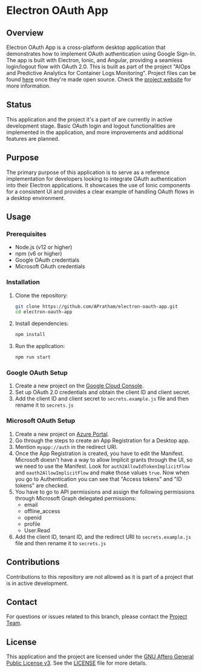# Electron OAuth App


## Overview

Electron OAuth App is a cross-platform desktop application that demonstrates how to implement OAuth authentication using Google Sign-In. The app is built with Electron, Ionic, and Angular, providing a seamless login/logout flow with OAuth 2.0. This is built as part of the project "AIOps and Predictive Analytics for Container Logs Monitoring". Project files can be found [here](https://github.com/APratham/AIOps-containers) once they're made open source. Check the [project website](https://apratham.github.io/AIOps-containers) for more information.

## Status
This application and the project it's a part of are currently in active development stage. Basic OAuth login and logout functionalities are implemented in the application, and more improvements and additional features are planned.

## Purpose
The primary purpose of this application is to serve as a reference implementation for developers looking to integrate OAuth authentication into their Electron applications. It showcases the use of Ionic components for a consistent UI and provides a clear example of handling OAuth flows in a desktop environment.

## Usage
### Prerequisites
- Node.js (v12 or higher)
- npm (v6 or higher)
- Google OAuth credentials
- Microsoft OAuth credentials

### Installation
1. Clone the repository:
    ```bash
    git clone https://github.com/APratham/electron-oauth-app.git
    cd electron-oauth-app
    ```
2. Install dependencies:
    ```bash
    npm install
    ```
3. Run the application:
    ```bash
    npm run start
    ```

### Google OAuth Setup
1. Create a new project on the [Google Cloud Console](https://console.cloud.google.com/).
2. Set up OAuth 2.0 credentials and obtain the client ID and client secret.
3. Add the client ID and client secret to `secrets.example.js` file and then rename it to `secrets.js`

### Microsoft OAuth Setup
1. Create a new project on [Azure Portal](aka.ms/portal).
2. Go through the steps to create an App Registration for a Desktop app.
3. Mention `myapp://auth` in the redirect URI.
4. Once the App Registration is created, you have to edit the Manifest. Microsoft doesn't have a way to allow Implicit grants through the UI, so we need to use the Manifest. Look for `auth2AllowIdTokenImplicitFlow` and `oauth2AllowImplicitFlow` and make those values `true`. Now when you go to Authentication you can see that "Access tokens" and "ID tokens" are checked.
4. You have to go to API permissions and assign the following permissions through Microsoft Graph delegated permissions:
    - email
    - offline_access
    - openid
    - profile
    - User.Read
5. Add the client ID, tenant ID, and the redirect URI to `secrets.example.js` file and then rename it to `secrets.js`


## Contributions
Contributions to this repository are not allowed as it is part of a project that is in active development.

## Contact
For questions or issues related to this branch, please contact the [Project Team](https://github.com/APratham/AIOps-containers/tree/main?tab=readme-ov-file#project-team).

## License
This application and the project are licensed under the [GNU Affero General Public License v3](https://opensource.org/license/agpl-v3). See the [LICENSE](LICENSE) file for more details.